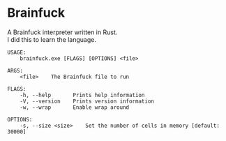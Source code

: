 # Brainfuck

A Brainfuck interpreter written in Rust.\
I did this to learn the language.

```
USAGE:
    brainfuck.exe [FLAGS] [OPTIONS] <file>

ARGS:
    <file>    The Brainfuck file to run

FLAGS:
    -h, --help       Prints help information
    -V, --version    Prints version information
    -w, --wrap       Enable wrap around

OPTIONS:
    -s, --size <size>    Set the number of cells in memory [default: 30000]
```